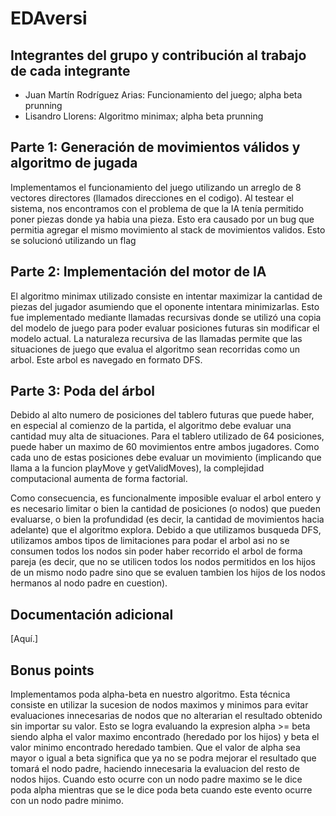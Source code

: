 # EDAversi

## Integrantes del grupo y contribución al trabajo de cada integrante

* Juan Martín Rodríguez Arias: Funcionamiento del juego; alpha beta prunning
* Lisandro Llorens: Algoritmo minimax; alpha beta prunning


## Parte 1: Generación de movimientos válidos y algoritmo de jugada

Implementamos el funcionamiento del juego utilizando un arreglo de 8 vectores directores (llamados direcciones en el codigo).
Al testear el sistema, nos encontramos con el problema de que la IA tenía permitido poner piezas donde ya habia una pieza. 
Esto era causado por un bug que permitia agregar el mismo movimiento al stack de movimientos validos. Esto se solucionó utilizando un flag

## Parte 2: Implementación del motor de IA

El algoritmo minimax utilizado consiste en intentar maximizar la cantidad de piezas del jugador asumiendo que el oponente intentara minimizarlas.
Esto fue implementado mediante llamadas recursivas donde se utilizó una copia del modelo de juego para poder evaluar posiciones futuras sin modificar el modelo actual. La naturaleza recursiva de las llamadas permite que las situaciones de juego que evalua el algoritmo sean recorridas como un arbol. Este arbol es navegado en formato DFS.

## Parte 3: Poda del árbol

Debido al alto numero de posiciones del tablero futuras que puede haber, en especial al comienzo de la partida, el algoritmo debe evaluar una cantidad muy alta de situaciones. Para el tablero utilizado de 64 posiciones, puede haber un maximo de 60 movimientos entre ambos jugadores. Como cada uno de estas posiciones debe evaluar un movimiento (implicando que llama a la funcion playMove y getValidMoves), la complejidad computacional aumenta de forma factorial. 

Como consecuencia, es funcionalmente imposible evaluar el arbol entero y es necesario limitar o bien la cantidad de posiciones (o nodos) que pueden evaluarse, o bien la profundidad (es decir, la cantidad de movimientos hacia adelante) que el algoritmo explora. Debido a que utilizamos busqueda DFS, utilizamos ambos tipos de limitaciones para podar el arbol asi no se consumen todos los nodos sin poder haber recorrido el arbol de forma pareja (es decir, que no se utilicen todos los nodos permitidos en los hijos de un mismo nodo padre sino que se evaluen tambien los hijos de los nodos hermanos al nodo padre en cuestion).

 
## Documentación adicional

[Aquí.]

## Bonus points

Implementamos poda alpha-beta en nuestro algoritmo. Esta técnica consiste en utilizar la sucesion de nodos maximos y minimos para evitar evaluaciones innecesarias de nodos que no alterarian el resultado obtenido sin importar su valor. Esto se logra evaluando la expresion alpha >= beta siendo alpha el valor maximo encontrado (heredado por los hijos) y beta el valor minimo encontrado heredado tambien. Que el valor de alpha sea mayor o igual a beta significa que ya no se podra mejorar el resultado que tomará el nodo padre, haciendo innecesaria la evaluacion del resto de nodos hijos. Cuando esto ocurre con un nodo padre maximo se le dice poda alpha mientras que se le dice poda beta cuando este evento ocurre con un nodo padre minimo.
